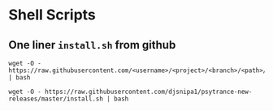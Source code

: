 # Shell Scripts

## One liner `install.sh` from github

```shell
wget -O - https://raw.githubusercontent.com/<username>/<project>/<branch>/<path>/<file> | bash

wget -O - https://raw.githubusercontent.com/djsnipa1/psytrance-new-releases/master/install.sh | bash
```

